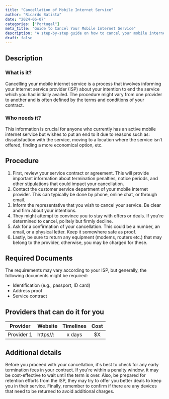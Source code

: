 ```yaml
---
title: "Cancellation of Mobile Internet Service"
author: "Ricardo Batista"
date: "2024-06-07"
categories: ["Portugal"]
meta_title: "Guide to Cancel Your Mobile Internet Service"
description: "A step-by-step guide on how to cancel your mobile internet service"
draft: false
---
```


## Description
### What is it?
Cancelling your mobile internet service is a process that involves informing your internet service provider (ISP) about your intention to end the service which you had initially availed. The procedure might vary from one provider to another and is often defined by the terms and conditions of your contract.

### Who needs it?
This information is crucial for anyone who currently has an active mobile internet service but wishes to put an end to it due to reasons such as: dissatisfaction with the service, moving to a location where the service isn’t offered, finding a more economical option, etc.

## Procedure
1. First, review your service contract or agreement. This will provide important information about termination penalties, notice periods, and other stipulations that could impact your cancellation.
2. Contact the customer service department of your mobile internet provider. This can typically be done by phone, online chat, or through email.
3. Inform the representative that you wish to cancel your service. Be clear and firm about your intentions.
4. They might attempt to convince you to stay with offers or deals. If you're determined to cancel, politely but firmly decline.
5. Ask for a confirmation of your cancellation. This could be a number, an email, or a physical letter. Keep it somewhere safe as proof.
6. Lastly, be sure to return any equipment (modems, routers etc.) that may belong to the provider, otherwise, you may be charged for these.

## Required Documents
The requirements may vary according to your ISP, but generally, the following documents might be required:
- Identification (e.g., passport, ID card)
- Address proof
- Service contract

## Providers that can do it for you

| Provider        |     Website     |     Timelines    |       Cost      |
| --------------- | --------------- |  :-------------: | :-------------: |
| Provider 1      |  https//:       |      x days      |        $X       |

## Additional details
Before you proceed with your cancellation, it's best to check for any early termination fees in your contract. If you're within a penalty window, it may be cost-effective to wait until the term is over. Also, be prepared for retention efforts from the ISP, they may try to offer you better deals to keep you in their service. Finally, remember to confirm if there are any devices that need to be returned to avoid additional charges.
